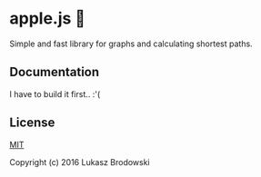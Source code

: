 # apple.js 🍎
Simple and fast library for graphs and calculating shortest paths.

## Documentation
I have to build it first.. :'(

## License
[MIT](http://opensource.org/licenses/MIT)

Copyright (c) 2016 Lukasz Brodowski
